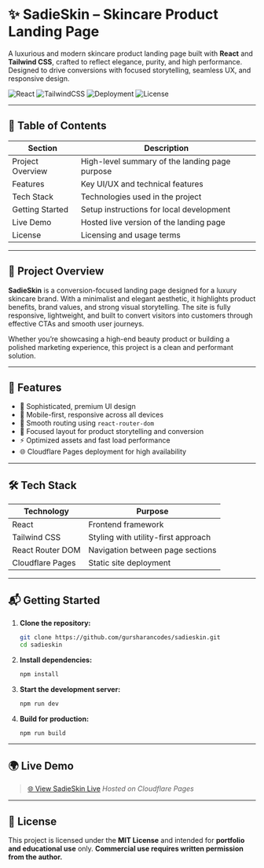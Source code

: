 # ✨ SadieSkin – Skincare Product Landing Page

A luxurious and modern skincare product landing page built with **React** and **Tailwind CSS**, crafted to reflect elegance, purity, and high performance. Designed to drive conversions with focused storytelling, seamless UX, and responsive design.

![React](https://img.shields.io/badge/React-18.x-blue)
![TailwindCSS](https://img.shields.io/badge/TailwindCSS-3.x-teal)
![Deployment](https://img.shields.io/badge/Deployed-Cloudflare%20Pages-green)
![License](https://img.shields.io/badge/license-MIT-blue.svg)

---

## 📘 Table of Contents

| Section          | Description                                    |
| ---------------- | ---------------------------------------------- |
| Project Overview | High-level summary of the landing page purpose |
| Features         | Key UI/UX and technical features               |
| Tech Stack       | Technologies used in the project               |
| Getting Started  | Setup instructions for local development       |
| Live Demo        | Hosted live version of the landing page        |
| License          | Licensing and usage terms                      |

---

## 📌 Project Overview

**SadieSkin** is a conversion-focused landing page designed for a luxury skincare brand. With a minimalist and elegant aesthetic, it highlights product benefits, brand values, and strong visual storytelling. The site is fully responsive, lightweight, and built to convert visitors into customers through effective CTAs and smooth user journeys.

Whether you’re showcasing a high-end beauty product or building a polished marketing experience, this project is a clean and performant solution.

---

## 🚀 Features

* 💎 Sophisticated, premium UI design
* 📱 Mobile-first, responsive across all devices
* 🧭 Smooth routing using `react-router-dom`
* 🎯 Focused layout for product storytelling and conversion
* ⚡ Optimized assets and fast load performance
* 🌐 Cloudflare Pages deployment for high availability

---

## 🛠️ Tech Stack

| Technology       | Purpose                             |
| ---------------- | ----------------------------------- |
| React            | Frontend framework                  |
| Tailwind CSS     | Styling with utility-first approach |
| React Router DOM | Navigation between page sections    |
| Cloudflare Pages | Static site deployment              |

---

## 📬 Getting Started

1. **Clone the repository:**

   ```bash
   git clone https://github.com/gursharancodes/sadieskin.git
   cd sadieskin
   ```

2. **Install dependencies:**

   ```bash
   npm install
   ```

3. **Start the development server:**

   ```bash
   npm run dev
   ```

4. **Build for production:**

   ```bash
   npm run build
   ```

---

## 🌍 Live Demo

> [🌐 View SadieSkin Live](https://sadieskin.pages.dev)
> *Hosted on Cloudflare Pages*

---

## 📄 License

This project is licensed under the **MIT License** and intended for **portfolio and educational use** only.
**Commercial use requires written permission from the author.**
